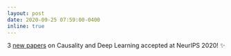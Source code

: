 ```yaml
---
layout: post
date: 2020-09-25 07:59:00-0400
inline: true
---
```


3 [new papers](/publications) on Causality and Deep Learning accepted at NeurIPS 2020! :sparkles:
